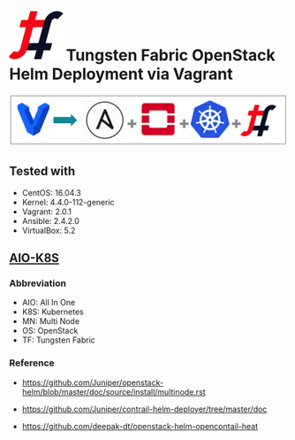 # ![alt text](/images/TF.png)Tungsten Fabric OpenStack Helm Deployment via Vagrant

![Web Console](images/tf-os-k8s-ansible-main.png)

## Tested with

* CentOS: 16.04.3
* Kernel: 4.4.0-112-generic
* Vagrant: 2.0.1
* Ansible: 2.4.2.0
* VirtualBox: 5.2


## [AIO-K8S](./aio-k8s/README.md)


### Abbreviation

- AIO: All In One
- K8S: Kubernetes
- MN: Multi Node
- OS: OpenStack
- TF: Tungsten Fabric
### Reference

* <https://github.com/Juniper/openstack-helm/blob/master/doc/source/install/multinode.rst>

* <https://github.com/Juniper/contrail-helm-deployer/tree/master/doc>

* <https://github.com/deepak-dt/openstack-helm-opencontail-heat>